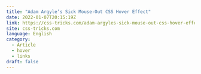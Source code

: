```yaml
---
title: "Adam Argyle’s Sick Mouse-Out CSS Hover Effect"
date: 2022-01-07T20:15:19Z
link: https://css-tricks.com/adam-argyles-sick-mouse-out-css-hover-effect/?utm_medium=RSS&utm_source=news.12bit.vn
site: css-tricks.com
language: English
category:
  - Article
  - hover
  - links
draft: false
---
```


